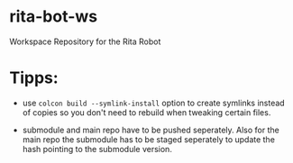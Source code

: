 # rita-bot-ws
Workspace Repository for the Rita Robot

# Tipps:
- use `colcon build --symlink-install` option to create symlinks instead of copies so you don't need to rebuild when tweaking certain files.

- submodule and main repo have to be pushed seperately. Also for the main repo the submodule has to be staged seperately to update the hash pointing to the submodule version.
